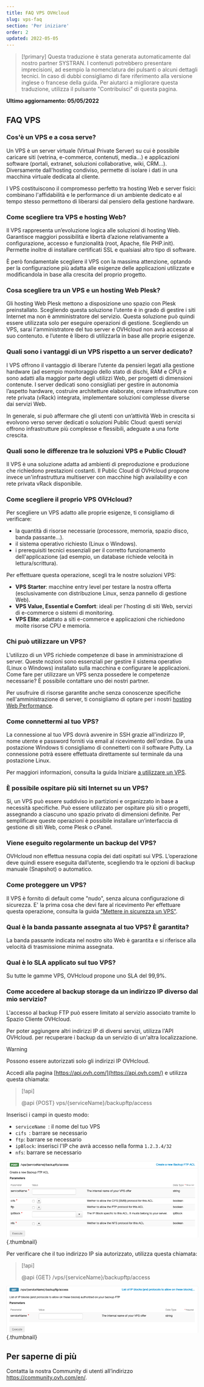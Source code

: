 ```yaml
---
title: FAQ VPS OVHcloud
slug: vps-faq
section: 'Per iniziare'
order: 2
updated: 2022-05-05
---
```


> [!primary]
> Questa traduzione è stata generata automaticamente dal nostro partner SYSTRAN. I contenuti potrebbero presentare imprecisioni, ad esempio la nomenclatura dei pulsanti o alcuni dettagli tecnici. In caso di dubbi consigliamo di fare riferimento alla versione inglese o francese della guida. Per aiutarci a migliorare questa traduzione, utilizza il pulsante "Contribuisci" di questa pagina.
>

**Ultimo aggiornamento: 05/05/2022**

## FAQ VPS

### Cos'è un VPS e a cosa serve?

Un VPS è un server virtuale (Virtual Private Server) su cui è possibile caricare siti (vetrina, e-commerce, contenuti, media...) e applicazioni software (portali, extranet, soluzioni collaborative, wiki, CRM...). Diversamente dall'hosting condiviso, permette di isolare i dati in una macchina virtuale dedicata al cliente. 

I VPS costituiscono il compromesso perfetto tra hosting Web e server fisici: combinano l'affidabilità e le performance di un ambiente dedicato e al tempo stesso permettono di liberarsi dal pensiero della gestione hardware.

### Come scegliere tra VPS e hosting Web?

Il VPS rappresenta un’evoluzione logica alle soluzioni di hosting Web. Garantisce maggiori possibilità e libertà d’azione relativamente a configurazione, accesso e funzionalità (root, Apache, file PHP.init). Permette inoltre di installare certificati SSL e qualsiasi altro tipo di software.

È però fondamentale scegliere il VPS con la massima attenzione, optando per la configurazione più adatta alle esigenze delle applicazioni utilizzate e modificandola in base alla crescita del proprio progetto.

### Cosa scegliere tra un VPS e un hosting Web Plesk?

Gli hosting Web Plesk mettono a disposizione uno spazio con Plesk preinstallato. Scegliendo questa soluzione l’utente è in grado di gestire i siti Internet ma non è amministratore del servizio. Questa soluzione può quindi essere utilizzata solo per eseguire operazioni di gestione.
Scegliendo un VPS, sarai l'amministratore del tuo server e OVHcloud non avrà accesso al suo contenuto. e l’utente è libero di utilizzarla in base alle proprie esigenze.

### Quali sono i vantaggi di un VPS rispetto a un server dedicato?

I VPS offrono il vantaggio di liberare l’utente da pensieri legati alla gestione hardware (ad esempio monitoraggio dello stato di dischi, RAM e CPU) e sono adatti alla maggior parte degli utilizzi Web, per progetti di dimensioni contenute.
I server dedicati sono consigliati per gestire in autonomia l’aspetto hardware, costruire architetture elaborate, creare infrastrutture con rete privata (vRack) integrata, implementare soluzioni complesse diverse dai servizi Web.

In generale, si può affermare che gli utenti con un’attività Web in crescita si evolvono verso server dedicati o soluzioni Public Cloud: questi servizi offrono infrastrutture più complesse e flessibili, adeguate a una forte crescita.

### Quali sono le differenze tra le soluzioni VPS e Public Cloud?

Il VPS è una soluzione adatta ad ambienti di preproduzione e produzione che richiedono prestazioni costanti. 
Il Public Cloud di OVHcloud propone invece un'infrastruttura multiserver con macchine high availability e con rete privata vRack disponibile.

### Come scegliere il proprio VPS OVHcloud?

Per scegliere un VPS adatto alle proprie esigenze, ti consigliamo di verificare:

- la quantità di risorse necessarie (processore, memoria, spazio disco, banda passante...).
- il sistema operativo richiesto (Linux o Windows).
- i prerequisiti tecnici essenziali per il corretto funzionamento dell'applicazione (ad esempio, un database richiede velocità in lettura/scrittura).

Per effettuare questa operazione, scegli tra le nostre soluzioni VPS:

- **VPS Starter**: macchine entry level per testare la nostra offerta (esclusivamente con distribuzione Linux, senza pannello di gestione Web).
- **VPS Value, Essential e Comfort**: ideali per l'hosting di siti Web, servizi di e-commerce o sistemi di monitoring.
- **VPS Elite**: adattato a siti e-commerce e applicazioni che richiedono molte risorse CPU e memoria.


### Chi può utilizzare un VPS?

L’utilizzo di un VPS richiede competenze di base in amministrazione di server. Queste nozioni sono essenziali per gestire il sistema operativo (Linux o Windows) installato sulla macchina e configurare le applicazioni. Come fare per utilizzare un VPS senza possedere le competenze necessarie? È possibile contattare uno dei nostri partner. 

Per usufruire di risorse garantite anche senza conoscenze specifiche nell'amministrazione di server, ti consigliamo di optare per i nostri [hosting Web Performance](https://www.ovhcloud.com/it/web-hosting/performance-offer/).

### Come connettermi al tuo VPS?

La connessione al tuo VPS dovrà avvenire in SSH grazie all'indirizzo IP, nome utente e password forniti via email al ricevimento dell'ordine.
Da una postazione Windows ti consigliamo di connetterti con il software Putty. La connessione potrà essere effettuata direttamente sul terminale da una postazione Linux.

Per maggiori informazioni, consulta la guida Iniziare [a utilizzare un VPS](../iniziare-a-utilizzare-vps/).

### È possibile ospitare più siti Internet su un VPS?

Sì, un VPS può essere suddiviso in partizioni e organizzato in base a necessità specifiche. Può essere utilizzato per ospitare più siti o progetti, assegnando a ciascuno uno spazio privato di dimensioni definite. Per semplificare queste operazioni è possibile installare un’interfaccia di gestione di siti Web, come Plesk o cPanel.

### Viene eseguito regolarmente un backup del VPS?

OVHcloud non effettua nessuna copia dei dati ospitati sui VPS. L’operazione deve quindi essere eseguita dall’utente,
scegliendo tra le opzioni di backup manuale (Snapshot) o automatico.

### Come proteggere un VPS?

Il VPS è fornito di default come "nudo", senza alcuna configurazione di sicurezza. E' la prima cosa che devi fare al ricevimento
Per effettuare questa operazione, consulta la guida ["Mettere in sicurezza un VPS"](../consigli-sicurezza-vps/).

### Qual è la banda passante assegnata al tuo VPS? È garantita?

La banda passante indicata nel nostro sito Web è garantita e si riferisce alla velocità di trasmissione minima assegnata.

### Qual è lo SLA applicato sul tuo VPS?

Su tutte le gamme VPS, OVHcloud propone uno SLA del 99,9%.

### Come accedere al backup storage da un indirizzo IP diverso dal mio servizio? <a name="backupstorage"></a>

L'accesso al backup FTP può essere limitato al servizio associato tramite lo Spazio Cliente OVHcloud.

Per poter aggiungere altri indirizzi IP di diversi servizi, utilizza l'API OVHcloud.
per recuperare i backup da un servizio di un'altra localizzazione.

> [!warning]
> Possono essere autorizzati solo gli indirizzi IP OVHcloud.
>

Accedi alla pagina [https://api.ovh.com/](https://api.ovh.com/) e utilizza questa chiamata:

> [!api]
>
> @api {POST} vps/{serviceName}/backupftp/access
>

Inserisci i campi in questo modo:

- `serviceName `: il nome del tuo VPS
- `cifs `: barrare se necessario
- `ftp`: barrare se necessario
- `ipBlock`: inserisci l'IP che avrà accesso nella forma `1.2.3.4/32`
- `nfs`: barrare se necessario

![post api](images/post-api.png){.thumbnail}

Per verificare che il tuo indirizzo IP sia autorizzato, utilizza questa chiamata:

> [!api]
>
> @api {GET} /vps/{serviceName}/backupftp/access
>

![get api](images/get-api.png){.thumbnail}

## Per saperne di più

Contatta la nostra Community di utenti all’indirizzo <https://community.ovh.com/en/>.
